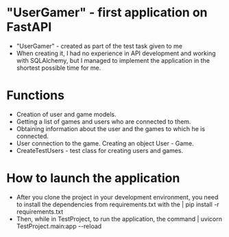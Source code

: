 # "UserGamer" - first application on FastAPI
- "UserGamer" - created as part of the test task given to me
- When creating it, I had no experience in API development and working with SQLAlchemy, but I managed to implement the application in the shortest possible time for me.

# Functions
- Creation of user and game models.
- Getting a list of games and users who are connected to them.
- Obtaining information about the user and the games to which he is connected.
- User connection to the game. Creating an object User - Game.
- CreateTestUsers - test class for creating users and games.

# How to launch the application
- After you clone the project in your development environment, you need to install the dependencies from requirements.txt with the | pip install -r requirements.txt
- Then, while in TestProject, to run the application, the command | uvicorn TestProject.main:app --reload

